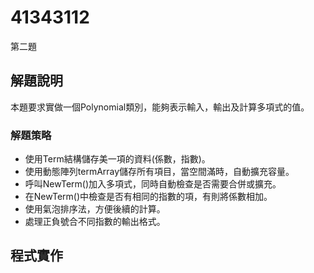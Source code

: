 # 41343112
第二題
## 解題說明
本題要求實做一個Polynomial類別，能夠表示輸入，輸出及計算多項式的值。
### 解題策略
- 使用Term結構儲存美一項的資料(係數，指數)。  
- 使用動態陣列termArray儲存所有項目，當空間滿時，自動擴充容量。  
- 呼叫NewTerm()加入多項式，同時自動檢查是否需要合併或擴充。  
- 在NewTerm()中檢查是否有相同的指數的項，有則將係數相加。  
- 使用氣泡排序法，方便後續的計算。  
- 處理正負號合不同指數的輸出格式。  

## 程式實作

